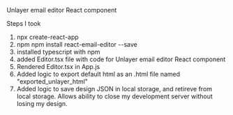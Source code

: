 Unlayer email editor React component

Steps I took
1. npx create-react-app
2. npm npm install react-email-editor --save
3. installed typescript with npm
4. added Editor.tsx file with code for Unlayer email editor React component
5. Rendered Editor.tsx in App.js
6. Added logic to export default html as an .html file named "exported_unlayer_html"
7. Added logic to save design JSON in local storage, and retireve from local storage. Allows ability to close my development server without losing my design.
